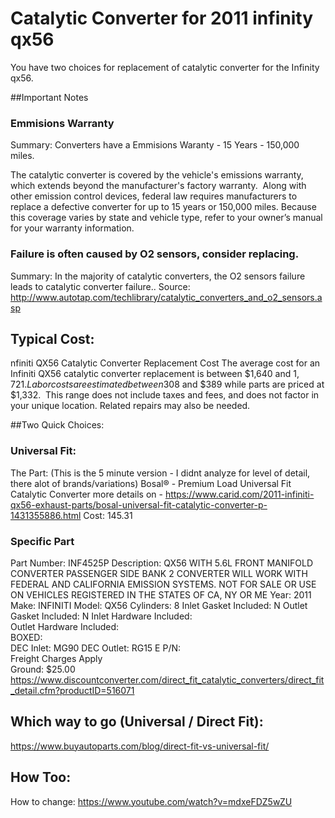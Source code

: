 # Catalytic Converter for 2011 infinity qx56

You have two choices for replacement of catalytic converter for the Infinity qx56. 

##Important Notes
### Emmisions Warranty
 Summary: Converters have a Emmisions Waranty - 15 Years - 150,000 miles. 

The catalytic converter is covered by the vehicle's emissions warranty, which extends beyond the manufacturer's factory warranty.  Along with other emission control devices, federal law requires manufacturers to replace a defective converter for up to 15 years or 150,000 miles. Because this coverage varies by state and vehicle type, refer to your owner’s manual for your warranty information.

### Failure is often caused by O2 sensors, consider replacing.
 Summary: In the majority of catalytic converters, the O2 sensors failure leads to catalytic converter failure.. 
 Source: http://www.autotap.com/techlibrary/catalytic_converters_and_o2_sensors.asp

## Typical Cost:
nfiniti QX56 Catalytic Converter Replacement Cost
The average cost for an Infiniti QX56 catalytic converter replacement is between $1,640 and $1,721.
Labor costs are estimated between $308 and $389 while parts are priced at $1,332.  This range does not include taxes and fees, and does not factor in your unique location. Related repairs may also be needed. 

##Two Quick Choices:

### Universal Fit:
The Part: (This is the 5 minute version - I didnt analyze for level of detail, there alot of brands/variations)
Bosal® - Premium Load Universal Fit Catalytic Converter more details on - https://www.carid.com/2011-infiniti-qx56-exhaust-parts/bosal-universal-fit-catalytic-converter-p-1431355886.html
Cost: 145.31

### Specific Part

Part Number:	INF4525P 
Description:	QX56 WITH 5.6L FRONT MANIFOLD CONVERTER PASSENGER SIDE BANK 2 
CONVERTER WILL WORK WITH FEDERAL AND CALIFORNIA EMISSION SYSTEMS. NOT FOR SALE OR USE ON VEHICLES REGISTERED IN THE STATES OF CA, NY OR ME 
Year:	2011 
Make:	INFINITI 
Model:	QX56 
Cylinders:	8 
Inlet Gasket Included:	N 
Outlet Gasket Included:	N 
Inlet Hardware Included:	
Outlet Hardware Included:	
BOXED:	
DEC Inlet: 	MG90 
DEC Outlet: 	RG15 
E P/N:	 
Freight Charges Apply	
Ground:	$25.00
https://www.discountconverter.com/direct_fit_catalytic_converters/direct_fit_detail.cfm?productID=516071


## Which way to go (Universal / Direct Fit):
https://www.buyautoparts.com/blog/direct-fit-vs-universal-fit/


## How Too:
How to change:
https://www.youtube.com/watch?v=mdxeFDZ5wZU






